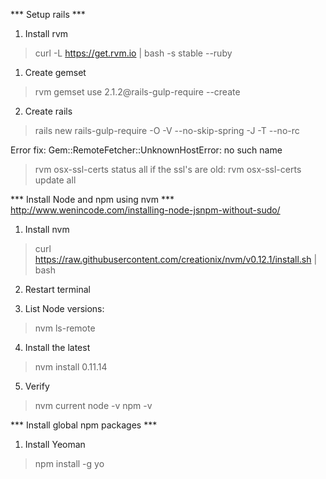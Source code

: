 
*** Setup rails ***
1. Install rvm
> curl -L https://get.rvm.io | bash -s stable --ruby

1. Create gemset 
> rvm gemset use 2.1.2@rails-gulp-require --create

2. Create rails
> rails new rails-gulp-require -O -V --no-skip-spring -J -T --no-rc

Error fix:
Gem::RemoteFetcher::UnknownHostError: no such name
> rvm osx-ssl-certs status all
if the ssl's are old:
> rvm osx-ssl-certs update all

*** Install Node and npm using nvm ***
http://www.wenincode.com/installing-node-jsnpm-without-sudo/

1. Install nvm
> curl https://raw.githubusercontent.com/creationix/nvm/v0.12.1/install.sh | bash

2. Restart terminal

3. List Node versions:
> nvm ls-remote

4. Install the latest
> nvm install 0.11.14

5. Verify
> nvm current
> node -v
> npm -v


*** Install global npm packages ***

1. Install Yeoman
> npm install -g yo


